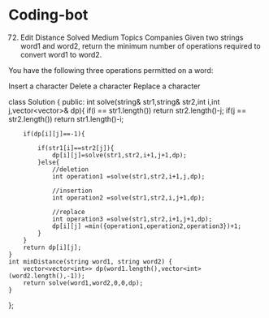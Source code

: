 # Coding-bot

72. Edit Distance
Solved
Medium
Topics
Companies
Given two strings word1 and word2, return the minimum number of operations required to convert word1 to word2.

You have the following three operations permitted on a word:

Insert a character
Delete a character
Replace a character

class Solution {
public:
    int solve(string& str1,string& str2,int i,int j,vector<vector<int>>& dp){
        if(i == str1.length()) return str2.length()-j;
        if(j == str2.length()) return str1.length()-i;
        
        if(dp[i][j]==-1){
            
            if(str1[i]==str2[j]){
                dp[i][j]=solve(str1,str2,i+1,j+1,dp);
            }else{
                //deletion
                int operation1 =solve(str1,str2,i+1,j,dp);

                //insertion
                int operation2 =solve(str1,str2,i,j+1,dp);

                //replace
                int operation3 =solve(str1,str2,i+1,j+1,dp);
                dp[i][j] =min({operation1,operation2,operation3})+1;
            }        
        }
        return dp[i][j];
    }
    int minDistance(string word1, string word2) {
        vector<vector<int>> dp(word1.length(),vector<int>(word2.length(),-1));
        return solve(word1,word2,0,0,dp);   
    }
};

